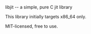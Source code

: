 libjit -- a simple, pure C jit library

This library initially targets x86\_64 only.

MIT-licensed, free to use.
